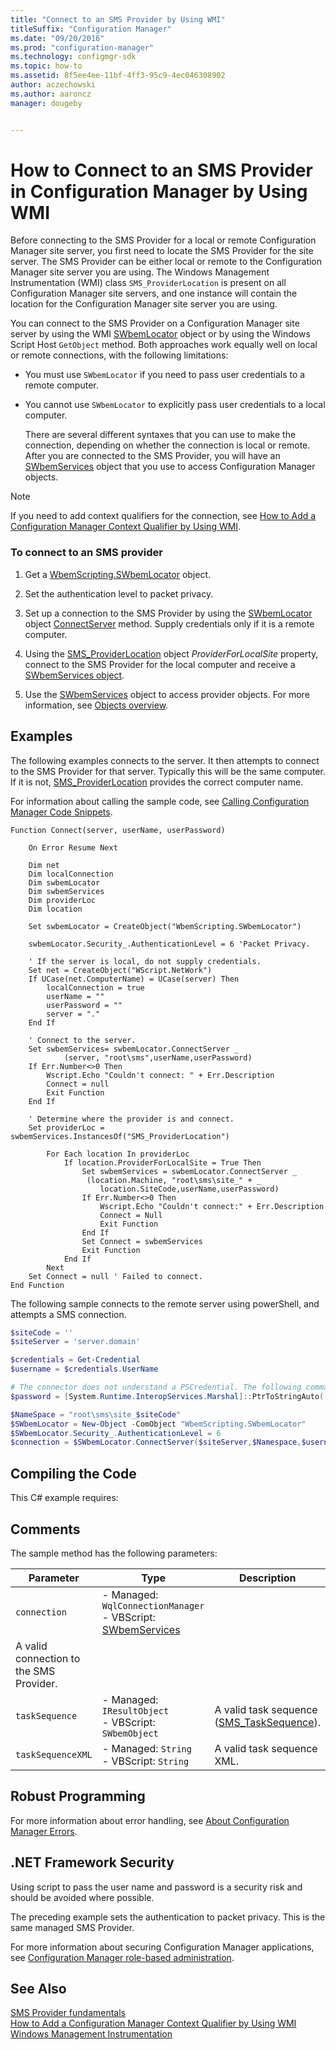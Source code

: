 ```yaml
---
title: "Connect to an SMS Provider by Using WMI"
titleSuffix: "Configuration Manager"
ms.date: "09/20/2016"
ms.prod: "configuration-manager"
ms.technology: configmgr-sdk
ms.topic: how-to
ms.assetid: 8f5ee4ee-11bf-4ff3-95c9-4ec046308902
author: aczechowski
ms.author: aaroncz
manager: dougeby


---
```

# How to Connect to an SMS Provider in Configuration Manager by Using WMI
Before connecting to the SMS Provider for a local or remote Configuration Manager site server, you first need to locate the SMS Provider for the site server. The SMS Provider can be either local or remote to the Configuration Manager site server you are using. The Windows Management Instrumentation (WMI) class `SMS_ProviderLocation` is present on all Configuration Manager site servers, and one instance will contain the location for the Configuration Manager site server you are using.  

 You can connect to the SMS Provider on a Configuration Manager site server by using the WMI [SWbemLocator](/windows/desktop/wmisdk/swbemlocator) object or by using the Windows Script Host `GetObject` method. Both approaches work equally well on local or remote connections, with the following limitations:  

- You must use `SWbemLocator` if you need to pass user credentials to a remote computer.  

- You cannot use `SWbemLocator` to explicitly pass user credentials to a local computer.  

  There are several different syntaxes that you can use to make the connection, depending on whether the connection is local or remote. After you are connected to the SMS Provider, you will have an [SWbemServices](/windows/desktop/wmisdk/swbemservices) object that you use to access Configuration Manager objects.  

> [!NOTE]
>  If you need to add context qualifiers for the connection, see [How to Add a Configuration Manager Context Qualifier by Using WMI](../../../develop/core/understand/how-to-add-a-configuration-manager-context-qualifier-by-using-wmi.md).  

### To connect to an SMS provider  

1.  Get a [WbemScripting.SWbemLocator](/windows/desktop/WmiSdk/swbemlocator) object.  

2.  Set the authentication level to packet privacy.  

3.  Set up a connection to the SMS Provider by using the [SWbemLocator](/windows/desktop/wmisdk/swbemlocator) object [ConnectServer](/windows/desktop/WmiSdk/swbemlocator-connectserver) method. Supply credentials only if it is a remote computer.  

4.  Using the [SMS_ProviderLocation](../../../develop/reference/misc/sms_providerlocation-server-wmi-class.md) object *ProviderForLocalSite* property, connect to the SMS Provider for the local computer and receive a [SWbemServices object](/windows/desktop/wmisdk/swbemservices).  

5.  Use the [SWbemServices](/windows/desktop/wmisdk/swbemservices) object to access provider objects. For more information, see [Objects overview](configuration-manager-objects-overview.md).  

## Examples  
 The following examples connects to the server. It then attempts to connect to the SMS Provider for that server. Typically this will be the same computer. If it is not, [SMS_ProviderLocation](../../../develop/reference/misc/sms_providerlocation-server-wmi-class.md) provides the correct computer name.  

 For information about calling the sample code, see [Calling Configuration Manager Code Snippets](../../../develop/core/understand/calling-code-snippets.md).  

```vbs  
Function Connect(server, userName, userPassword)  

    On Error Resume Next  

    Dim net  
    Dim localConnection  
    Dim swbemLocator  
    Dim swbemServices  
    Dim providerLoc  
    Dim location  

    Set swbemLocator = CreateObject("WbemScripting.SWbemLocator")  

    swbemLocator.Security_.AuthenticationLevel = 6 'Packet Privacy.  

    ' If the server is local, do not supply credentials.  
    Set net = CreateObject("WScript.NetWork")   
    If UCase(net.ComputerName) = UCase(server) Then  
        localConnection = true  
        userName = ""  
        userPassword = ""  
        server = "."  
    End If  

    ' Connect to the server.  
    Set swbemServices= swbemLocator.ConnectServer _  
            (server, "root\sms",userName,userPassword)  
    If Err.Number<>0 Then  
        Wscript.Echo "Couldn't connect: " + Err.Description  
        Connect = null  
        Exit Function  
    End If  

    ' Determine where the provider is and connect.  
    Set providerLoc = swbemServices.InstancesOf("SMS_ProviderLocation")  

        For Each location In providerLoc  
            If location.ProviderForLocalSite = True Then  
                Set swbemServices = swbemLocator.ConnectServer _  
                 (location.Machine, "root\sms\site_" + _  
                    location.SiteCode,userName,userPassword)  
                If Err.Number<>0 Then  
                    Wscript.Echo "Couldn't connect:" + Err.Description  
                    Connect = Null  
                    Exit Function  
                End If  
                Set Connect = swbemServices  
                Exit Function  
            End If  
        Next  
    Set Connect = null ' Failed to connect.  
End Function  
```  

 The following sample connects to the remote server using powerShell, and attempts a SMS connection.
 ```powerShell
$siteCode = ''
$siteServer = 'server.domain'

$credentials = Get-Credential
$username = $credentials.UserName

# The connector does not understand a PSCredential. The following command will pull your PSCredential password into a string.
$password = [System.Runtime.InteropServices.Marshal]::PtrToStringAuto([System.Runtime.InteropServices.Marshal]::SecureStringToBSTR($credentials.Password))

$NameSpace = "root\sms\site_$siteCode"
$SWbemLocator = New-Object -ComObject "WbemScripting.SWbemLocator"
$SWbemLocator.Security_.AuthenticationLevel = 6
$connection = $SWbemLocator.ConnectServer($siteServer,$Namespace,$username,$password)
```  

## Compiling the Code  
 This C# example requires:  

## Comments  
 The sample method has the following parameters:  

|Parameter|Type|Description|  
|---------------|----------|-----------------|  
|`connection`|-   Managed: `WqlConnectionManager`<br />-   VBScript: [SWbemServices](/windows/desktop/wmisdk/swbemservices)
|A valid connection to the SMS Provider.|  
|`taskSequence`|-   Managed: `IResultObject`<br />-   VBScript:  `SWbemObject`|A valid task sequence ([SMS_TaskSequence](../../../develop/reference/osd/sms_tasksequence-server-wmi-class.md)).|  
|`taskSequenceXML`|-   Managed: `String`<br />-   VBScript: `String`|A valid task sequence XML.|  

## Robust Programming  
 For more information about error handling, see [About Configuration Manager Errors](../../../develop/core/understand/about-configuration-manager-errors.md).  

## .NET Framework Security  
 Using script to pass the user name and password is a security risk and should be avoided where possible.  

 The preceding example sets the authentication to packet privacy. This is the same managed SMS Provider.  

 For more information about securing Configuration Manager applications, see [Configuration Manager role-based administration](../../../develop/core/servers/configure/role-based-administration.md).  

## See Also  
 [SMS Provider fundamentals](sms-provider-fundamentals.md)   
 [How to Add a Configuration Manager Context Qualifier by Using WMI](../../../develop/core/understand/how-to-add-a-configuration-manager-context-qualifier-by-using-wmi.md)   
 [Windows Management Instrumentation](/windows/desktop/WmiSdk/wmi-start-page)